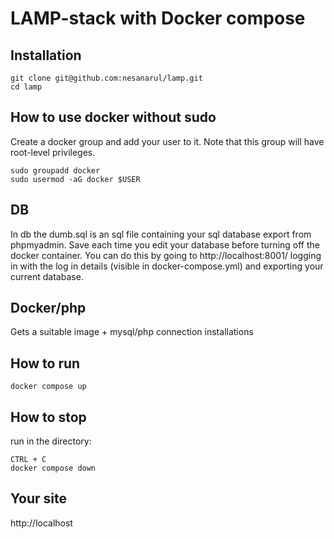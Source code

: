 # LAMP-stack with Docker compose

## Installation
```
git clone git@github.com:nesanarul/lamp.git
cd lamp                               
```

## How to use docker without sudo
Create a docker group and add your user to it. Note that this group will have root-level privileges.
```
sudo groupadd docker
sudo usermod -aG docker $USER
```
## DB
In db the dumb.sql is an sql file containing your sql database export from phpmyadmin. 
Save each time you edit your database before turning off the docker container.
You can do this by going to http://localhost:8001/ logging in with the log in details (visible in docker-compose.yml) and exporting your current database.

## Docker/php
Gets a suitable image + mysql/php connection installations


## How to run
```run in the directory:
docker compose up
```
## How to stop
run in the directory:
```
CTRL + C
docker compose down
```
## Your site
http://localhost
